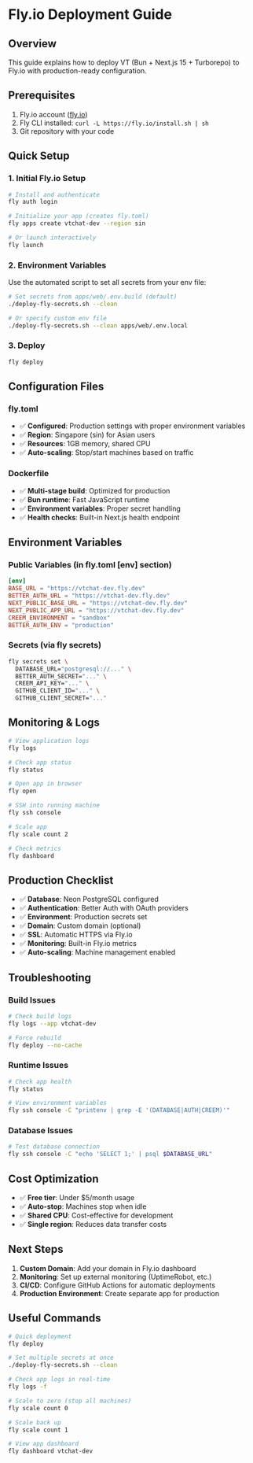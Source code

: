 # Fly.io Deployment Guide

## Overview

This guide explains how to deploy VT (Bun + Next.js 15 + Turborepo) to Fly.io with production-ready configuration.

## Prerequisites

1. Fly.io account ([fly.io](https://fly.io))
2. Fly CLI installed: `curl -L https://fly.io/install.sh | sh`
3. Git repository with your code

## Quick Setup

### 1. Initial Fly.io Setup

```bash
# Install and authenticate
fly auth login

# Initialize your app (creates fly.toml)
fly apps create vtchat-dev --region sin

# Or launch interactively
fly launch
```

### 2. Environment Variables

Use the automated script to set all secrets from your env file:

```bash
# Set secrets from apps/web/.env.build (default)
./deploy-fly-secrets.sh --clean

# Or specify custom env file
./deploy-fly-secrets.sh --clean apps/web/.env.local
```

### 3. Deploy

```bash
fly deploy
```

## Configuration Files

### fly.toml

- ✅ **Configured**: Production settings with proper environment variables
- ✅ **Region**: Singapore (sin) for Asian users
- ✅ **Resources**: 1GB memory, shared CPU
- ✅ **Auto-scaling**: Stop/start machines based on traffic

### Dockerfile

- ✅ **Multi-stage build**: Optimized for production
- ✅ **Bun runtime**: Fast JavaScript runtime
- ✅ **Environment variables**: Proper secret handling
- ✅ **Health checks**: Built-in Next.js health endpoint

## Environment Variables

### Public Variables (in fly.toml [env] section)

```toml
[env]
BASE_URL = "https://vtchat-dev.fly.dev"
BETTER_AUTH_URL = "https://vtchat-dev.fly.dev"
NEXT_PUBLIC_BASE_URL = "https://vtchat-dev.fly.dev"
NEXT_PUBLIC_APP_URL = "https://vtchat-dev.fly.dev"
CREEM_ENVIRONMENT = "sandbox"
BETTER_AUTH_ENV = "production"
```

### Secrets (via fly secrets)

```bash
fly secrets set \
  DATABASE_URL="postgresql://..." \
  BETTER_AUTH_SECRET="..." \
  CREEM_API_KEY="..." \
  GITHUB_CLIENT_ID="..." \
  GITHUB_CLIENT_SECRET="..."
```

## Monitoring & Logs

```bash
# View application logs
fly logs

# Check app status
fly status

# Open app in browser
fly open

# SSH into running machine
fly ssh console

# Scale app
fly scale count 2

# Check metrics
fly dashboard
```

## Production Checklist

- ✅ **Database**: Neon PostgreSQL configured
- ✅ **Authentication**: Better Auth with OAuth providers
- ✅ **Environment**: Production secrets set
- ✅ **Domain**: Custom domain (optional)
- ✅ **SSL**: Automatic HTTPS via Fly.io
- ✅ **Monitoring**: Built-in Fly.io metrics
- ✅ **Auto-scaling**: Machine management enabled

## Troubleshooting

### Build Issues

```bash
# Check build logs
fly logs --app vtchat-dev

# Force rebuild
fly deploy --no-cache
```

### Runtime Issues

```bash
# Check app health
fly status

# View environment variables
fly ssh console -C "printenv | grep -E '(DATABASE|AUTH|CREEM)'"
```

### Database Issues

```bash
# Test database connection
fly ssh console -C "echo 'SELECT 1;' | psql $DATABASE_URL"
```

## Cost Optimization

- ✅ **Free tier**: Under $5/month usage
- ✅ **Auto-stop**: Machines stop when idle
- ✅ **Shared CPU**: Cost-effective for development
- ✅ **Single region**: Reduces data transfer costs

## Next Steps

1. **Custom Domain**: Add your domain in Fly.io dashboard
2. **Monitoring**: Set up external monitoring (UptimeRobot, etc.)
3. **CI/CD**: Configure GitHub Actions for automatic deployments
4. **Production Environment**: Create separate app for production

## Useful Commands

```bash
# Quick deployment
fly deploy

# Set multiple secrets at once
./deploy-fly-secrets.sh --clean

# Check app logs in real-time
fly logs -f

# Scale to zero (stop all machines)
fly scale count 0

# Scale back up
fly scale count 1

# View app dashboard
fly dashboard vtchat-dev
```
